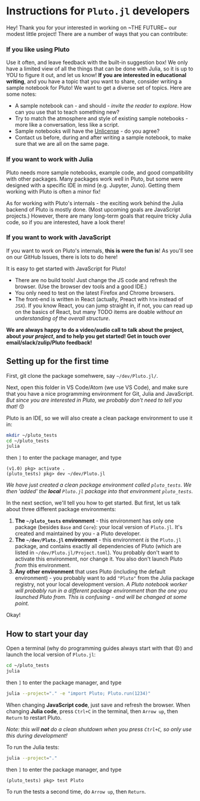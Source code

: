 # Instructions for `Pluto.jl` developers

Hey! Thank you for your interested in working on ~THE FUTURE~ our modest little project! There are a number of ways that you can contribute:

### If you like using Pluto
Use it often, and leave feedback with the built-in suggestion box! We only have a limited view of all the things that can be done with Julia, so it is up to YOU to figure it out, and let us know! **If you are interested in educational writing**, and you have a topic that you want to share, consider writing a sample notebook for Pluto! We want to get a diverse set of topics. Here are some notes:

- A sample notebook can - and should - _invite the reader to explore_. How can you use that to teach something new?
- Try to match the atmosphere and style of existing sample notebooks - more like a conversation, less like a script.
- Sample notebooks will have the [Unlicense](https://github.com/fonsp/Pluto.jl/blob/master/sample/LICENSE) - do you agree?
- Contact us before, during and after writing a sample notebook, to make sure that we are all on the same page.

### If you want to work with Julia
Pluto needs more sample notebooks, example code, and good compatibility with other packages. Many packages work well in Pluto, but some were designed with a specific IDE in mind (e.g. Jupyter, Juno). Getting them working with Pluto is often a minor fix!

As for working with Pluto's internals - the exciting work behind the Julia backend of Pluto is mostly done. (Most upcoming goals are JavaScript projects.) However, there are many long-term goals that require tricky Julia code, so if you are interested, have a look there!

### If you want to work with JavaScript
If you want to work on Pluto's internals, **this is were the fun is**! As you'll see on our GitHub Issues, there is lots to do here!

It is easy to get started with JavaScript for Pluto!
- There are no build tools! Just change the JS code and refresh the browser. (Use the browser dev tools and a good IDE.)
- You only need to test on the latest Firefox and Chrome browsers.
- The front-end is written in React (actually, Preact with `htm` instead of `JSX`). If you know React, you can jump straight in, if not, you can read up on the basics of React, but many TODO items are doable _without an understanding of the overall structure_.

**We are always happy to do a video/audio call to talk about the project, about _your project_, and to help you get started! Get in touch over email/slack/zulip/Pluto feedback!**

## Setting up for the first time

First, git clone the package somehwere, say `~/dev/Pluto.jl/`. 

Next, open this folder in VS Code/Atom (we use VS Code), and make sure that you have a nice programming environment for Git, Julia and JavaScript. _But since you are interested in Pluto, we probably don't need to tell you that!_ 😚

Pluto is an IDE, so we will also create a clean package environment to use it in:
```bash
mkdir ~/pluto_tests
cd ~/pluto_tests
julia
```

then `]` to enter the package manager, and type
```
(v1.0) pkg> activate .
(pluto_tests) pkg> dev ~/dev/Pluto.jl
```

_We have just created a clean package environment called `pluto_tests`. We then 'added' the **local** `Pluto.jl` package into that environment `pluto_tests`._

In the next section, we'll tell you how to get started. But first, let us talk about three different package environments:
1. **The `~/pluto_tests` environment** - this environment has only one package (besides `Base` and `Core`): your local version of `Pluto.jl`. It's created and maintained by you - a Pluto developer.
2. **The `~/dev/Pluto.jl` environment** - this environment _is_ the `Pluto.jl` package, and contains exactly all dependencies of Pluto (which are listed in `~/dev/Pluto.jl/Project.toml`). You probably don't want to activate this environment, nor change it. You also don't launch Pluto _from_ this environment.
3. **Any other environment** that uses Pluto (including the default environment) - you probably want to add `"Pluto"` from the Julia package registry, not your local development version. _A Pluto notebook worker will probably run in a different package environment than the one you launched Pluto from. This is confusing - and will be changed at some point._

Okay!

## How to start your day

Open a terminal (why do programming guides always start with that 😡) and launch the local version of `Pluto.jl`:

```bash
cd ~/pluto_tests
julia
```

then `]` to enter the package manager, and type
```bash
julia --project="." -e "import Pluto; Pluto.run(1234)"
```

When changing **JavaScript code**, just save and refresh the browser. When changing **Julia code**, press `Ctrl+C` in the terminal, then `Arrow up`, then `Return` to restart Pluto. 

_Note: this will **not** do a clean shutdown when you press `Ctrl+C`, so only use this during development!_

To run the Julia tests:
```bash
julia --project="."
```
then `]` to enter the package manager, and type
```
(pluto_tests) pkg> test Pluto
```

To run the tests a second time, do `Arrow up`, then `Return`.

